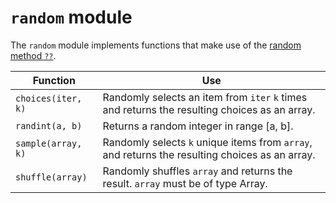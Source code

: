 # `random` module

The `random` module implements functions that make use of the
[random method `??`](builtins.md#RANDOM).

Function           | Use
---                | ---
`choices(iter, k)` | Randomly selects an item from `iter` `k` times<br>and returns the resulting choices as an array.
`randint(a, b)`    | Returns a random integer in range [a, b].
`sample(array, k)` | Randomly selects `k` unique items from `array`,<br>and returns the resulting choices as an array.
`shuffle(array)`   | Randomly shuffles `array` and returns the result. `array` must be of type Array.
